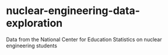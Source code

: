 # nuclear-engineering-data-exploration
Data from the National Center for Education Statistics on nuclear engineering students
